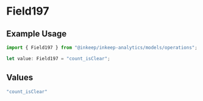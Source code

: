 # Field197

## Example Usage

```typescript
import { Field197 } from "@inkeep/inkeep-analytics/models/operations";

let value: Field197 = "count_isClear";
```

## Values

```typescript
"count_isClear"
```